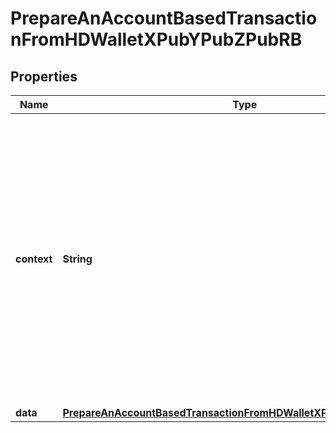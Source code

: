 

# PrepareAnAccountBasedTransactionFromHDWalletXPubYPubZPubRB


## Properties

| Name | Type | Description | Notes |
|------------ | ------------- | ------------- | -------------|
|**context** | **String** | In batch situations the user can use the context to correlate responses with requests. This property is present regardless of whether the response was successful or returned as an error. &#x60;context&#x60; is specified by the user. |  [optional] |
|**data** | [**PrepareAnAccountBasedTransactionFromHDWalletXPubYPubZPubRBData**](PrepareAnAccountBasedTransactionFromHDWalletXPubYPubZPubRBData.md) |  |  |



